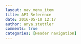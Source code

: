 ```yaml
---
layout: nav_menu_item
title: API Reference
date: 2016-05-10 12:17
author: anya.stettler
comments: true
categories: [Header navigation]
---
```


